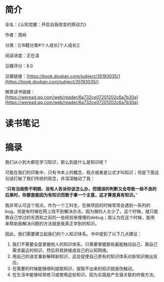 # 简介

全名：《认知觉醒：开启自我改变的原动力》

作者：周岭

分类：[[书籍分类#个人成长|个人成长]]

阅读进度：正在读

豆瓣评分：8.0

豆瓣链接：[https://book.douban.com/subject/35193035/](https://book.douban.com/subject/35193035/)

微笑读书链接：[https://weread.qq.com/web/reader/6a732ce07201202c6a7b30a](https://weread.qq.com/web/reader/6a732ce07201202c6a7b30a)

# 读书笔记



# 摘录

我们从小到大都在学习知识，那么到底什么是知识呢？

可能在我们的印象中，只有书本上的概念、观点或者是公式才叫知识；但是下面这句话打破了我们传统的观念，并深深触动了我：

“**只有当局势不明朗、没有人告诉你该怎么办，而错误的判断又会导致一些不良的后果时，你要是能因为有知识而敢于拿一个主意，这才算是真有知识。**”

我非常认可这个观点。作为一个工科生，在做项目的时候常常会遇到一系列的bug，但是有时候在网上找不到解决办法，因为做的人太少了。这个时候，就只能靠自己学过的东西和之前的一些经验来慢慢的debug；我认为在这个时候，能用来帮助我解决问题的方法就是我真正学到的知识。

因此，我们需要建立起我们的个人知识体系。书中提到了以下几点建议：

1. 我们不需要全盘掌握他人的知识体系，只需要掌握那些最能触动自己、离自己需求最近的知识，然后将其拼接成自己的认知网络。
2. 用自己的语言重新解释新知识，这会促使自己原有的知识体系对新知识做出反应。
3. 在需要的时候能够顺利提取知识，提取不出来的知识就是伪触动。
4. 在生活中能够经常练习或使用这些知识，因为实践是产生强关联的终极方法。
